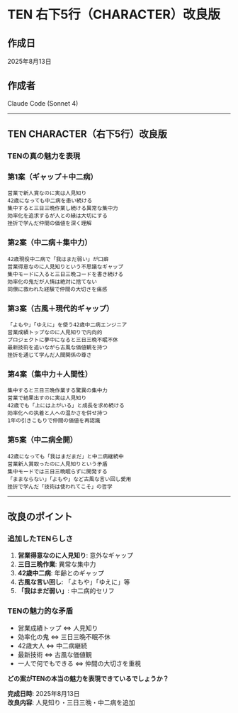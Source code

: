 # TEN 右下5行（CHARACTER）改良版

## 作成日
2025年8月13日

## 作成者
Claude Code (Sonnet 4)

---

## TEN CHARACTER（右下5行）改良版

### TENの真の魅力を表現

### 第1案（ギャップ＋中二病）
```
営業で新人賞なのに実は人見知り
42歳になっても中二病を患い続ける
集中すると三日三晩作業し続ける異常な集中力
効率化を追求するが人との縁は大切にする
挫折で学んだ仲間の価値を深く理解
```

### 第2案（中二病＋集中力）
```
42歳現役中二病で「我はまだ弱い」が口癖
営業得意なのに人見知りという不思議なギャップ
集中モードに入ると三日三晩コードを書き続ける
効率化の鬼だが人情は絶対に捨てない
同僚に救われた経験で仲間の大切さを痛感
```

### 第3案（古風＋現代的ギャップ）
```
「よもや」「ゆえに」を使う42歳中二病エンジニア
営業成績トップなのに人見知りで内向的
プロジェクトに夢中になると三日三晩不眠不休
最新技術を追いながら古風な価値観を持つ
挫折を通じて学んだ人間関係の尊さ
```

### 第4案（集中力＋人間性）
```
集中すると三日三晩作業する驚異の集中力
営業で結果出すのに実は人見知り
42歳でも「上には上がいる」と成長を求め続ける
効率化への执着と人への温かさを併せ持つ
1年の引きこもりで仲間の価値を再認識
```

### 第5案（中二病全開）
```
42歳になっても「我はまだまだ」と中二病継続中
営業新人賞取ったのに人見知りという矛盾
集中モードでは三日三晩眠らずに開発する
「ままならない」「よもや」など古風な言い回し愛用
挫折で学んだ「技術は使われてこそ」の哲学
```

---

## 改良のポイント

### 追加したTENらしさ
1. **営業得意なのに人見知り**: 意外なギャップ
2. **三日三晩作業**: 異常な集中力
3. **42歳中二病**: 年齢とのギャップ
4. **古風な言い回し**: 「よもや」「ゆえに」等
5. **「我はまだ弱い」**: 中二病的セリフ

### TENの魅力的な矛盾
- 営業成績トップ ⇔ 人見知り
- 効率化の鬼 ⇔ 三日三晩不眠不休
- 42歳大人 ⇔ 中二病継続
- 最新技術 ⇔ 古風な価値観
- 一人で何でもできる ⇔ 仲間の大切さを重視

**どの案がTENの本当の魅力を表現できているでしょうか？**

**完成日時**: 2025年8月13日  
**改良内容**: 人見知り・三日三晩・中二病を追加